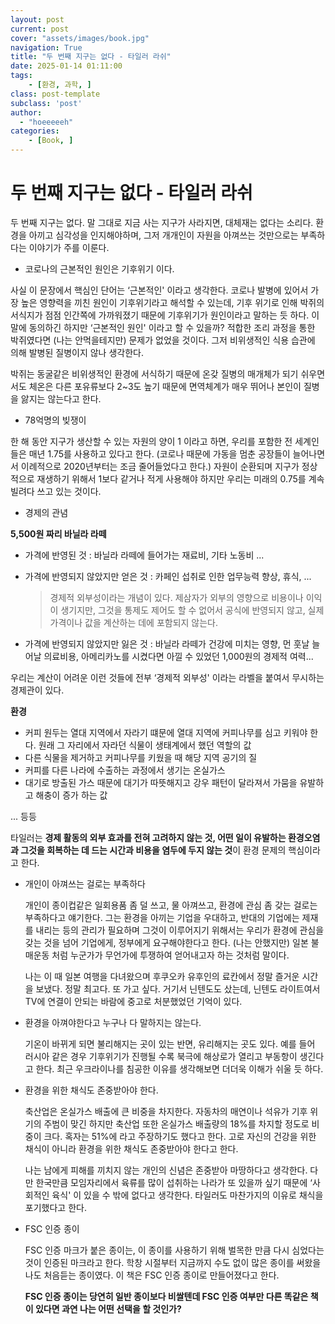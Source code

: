 ```yaml
---
layout: post
current: post
cover: "assets/images/book.jpg"
navigation: True
title: "두 번째 지구는 없다 - 타일러 라쉬"
date: 2025-01-14 01:11:00
tags:
    - [환경, 과학, ]
class: post-template
subclass: 'post'
author: 
  - "hoeeeeeh"
categories:
    - [Book, ]
---
```


# 두 번째 지구는 없다 - 타일러 라쉬


두 번째 지구는 없다. 말 그대로 지금 사는 지구가 사라지면, 대체재는 없다는 소리다. 환경을 아끼고 심각성을 인지해야하며, 그저 개개인이 자원을 아껴쓰는 것만으로는 부족하다는 이야기가 주를 이룬다.

- 코로나의 근본적인 원인은 기후위기 이다.

사실 이 문장에서 핵심인 단어는 ‘근본적인' 이라고 생각한다. 코로나 발병에 있어서 가장 높은 영향력을 끼친 원인이 기후위기라고 해석할 수 있는데, 기후 위기로 인해 박쥐의 서식지가 점점 인간쪽에 가까워졌기 때문에 기후위기가 원인이라고 말하는 듯 하다. 이 말에 동의하긴 하지만 ‘근본적인 원인' 이라고 할 수 있을까? 적합한 조리 과정을 통한 박쥐였다면 (나는 안먹을테지만) 문제가 없었을 것이다. 그저 비위생적인 식용 습관에 의해 발병된 질병이지 않나 생각한다.


박쥐는 동굴같은 비위생적인 환경에 서식하기 때문에 온갖 질병의 매개체가 되기 쉬우면서도 체온은 다른 포유류보다 2~3도 높기 때문에 면역체계가 매우 뛰어나 본인이 질병을 앓지는 않는다고 한다.

- 78억명의 빚쟁이

한 해 동안 지구가 생산할 수 있는 자원의 양이 1 이라고 하면, 우리를 포함한 전 세계인들은 매년 1.75를 사용하고 있다고 한다. (코로나 때문에 가동을 멈춘 공장들이 늘어나면서 이례적으로 2020년부터는 조금 줄어들었다고 한다.) 자원이 순환되며 지구가 정상적으로 재생하기 위해서 1보다 같거나 적게 사용해야 하지만 우리는 미래의 0.75를 계속 빌려다 쓰고 있는 것이다.

- 경제의 관념

**5,500원 짜리 바닐라 라떼**

- 가격에 반영된 것 : 바닐라 라떼에 들어가는 재료비, 기타 노동비 ...
- 가격에 반영되지 않았지만 얻은 것 : 카페인 섭취로 인한 업무능력 향상, 휴식, ...

	> 경제적 외부성이라는 개념이 있다. 제삼자가 외부의 영향으로 비용이나 이익이 생기지만, 그것을 통제도 제어도 할 수 없어서 공식에 반영되지 않고, 실제 가격이나 값을 계산하는 데에 포함되지 않는다.

- 가격에 반영되지 않았지만 잃은 것 : 바닐라 라떼가 건강에 미치는 영향, 먼 훗날 늘어날 의료비용, 아메리카노를 시켰다면 아낄 수 있었던 1,000원의 경제적 여력...

우리는 계산이 어려운 이런 것들에 전부 ‘경제적 외부성' 이라는 라벨을 붙여서 무시하는 경제관이 있다.


**환경**

- 커피 원두는 열대 지역에서 자라기 떄문에 열대 지역에 커피나무를 심고 키워야 한다. 원래 그 자리에서 자라던 식물이 생태계에서 했던 역할의 값
- 다른 식물을 제거하고 커피나무를 키웠을 때 해당 지역 공기의 질
- 커피를 다른 나라에 수출하는 과정에서 생기는 온실가스
- 대기로 방출된 가스 때문에 대기가 따뜻해지고 강우 패턴이 달라져서 가뭄을 유발하고 해충이 증가 하는 값

... 등등


타일러는 **경제 활동의 외부 효과를 전혀 고려하지 않는 것, 어떤 일이 유발하는 환경오염과 그것을 회복하는 데 드는 시간과 비용을 염두에 두지 않는 것**이 환경 문제의 핵심이라고 한다.

- 개인이 아껴쓰는 걸로는 부족하다

	개인이 종이컵같은 일회용품 좀 덜 쓰고, 물 아껴쓰고, 환경에 관심 좀 갖는 걸로는 부족하다고 얘기한다. 그는 환경을 아끼는 기업을 우대하고, 반대의 기업에는 제재를 내리는 등의 관리가 필요하며 그것이 이루어지기 위해서는 우리가 환경에 관심을 갖는 것을 넘어 기업에게, 정부에게 요구해야한다고 한다. (나는 안했지만) 일본 불매운동 처럼 누군가가 무언가에 투쟁하여 얻어내고자 하는 것처럼 말이다.


	나는 이 때 일본 여행을 다녀왔으며 후쿠오카 유후인의 료칸에서 정말 즐거운 시간을 보냈다. 정말 최고다. 또 가고 싶다. 거기서 닌텐도도 샀는데, 닌텐도 라이트여서 TV에 연결이 안되는 바람에 중고로 처분했었던 기억이 있다.

- 환경을 아껴야한다고 누구나 다 말하지는 않는다.

	기온이 바뀌게 되면 불리해지는 곳이 있는 반면, 유리해지는 곳도 있다. 예를 들어 러시아 같은 경우 기후위기가 진행될 수록 북극에 해상로가 열리고 부동항이 생긴다고 한다. 최근 우크라이나를 침공한 이유를 생각해보면 더더욱 이해가 쉬울 듯 하다.

- 환경을 위한 채식도 존중받아야 한다.

	축산업은 온실가스 배출에 큰 비중을 차지한다. 자동차의 매연이나 석유가 기후 위기의 주범이 맞긴 하지만 축산업 또한 온실가스 배출량의 18%를 차지할 정도로 비중이 크다. 혹자는 51%에 라고 주장하기도 했다고 한다. 고로 자신의 건강을 위한 채식이 아니라 환경을 위한 채식도 존중받아야 한다고 한다.


	나는 남에게 피해를 끼치지 않는 개인의 신념은 존중받아 마땅하다고 생각한다. 다만 한국만큼 모임자리에서 육류를 많이 섭취하는 나라가 또 있을까 싶기 때문에 ‘사회적인 육식' 이 있을 수 밖에 없다고 생각한다. 타일러도 마찬가지의 이유로 채식을 포기했다고 한다.

- FSC 인증 종이

	FSC 인증 마크가 붙은 종이는, 이 종이를 사용하기 위해 벌목한 만큼 다시 심었다는 것이 인증된 마크라고 한다. 학창 시절부터 지금까지 수도 없이 많은 종이를 써왔을 나도 처음듣는 종이였다. 이 책은 FSC 인증 종이로 만들어졌다고 한다.


	**FSC 인증 종이는 당연히 일반 종이보다 비쌀텐데 FSC 인증 여부만 다른 똑같은 책이 있다면 과연 나는 어떤 선택을 할 것인가?**

